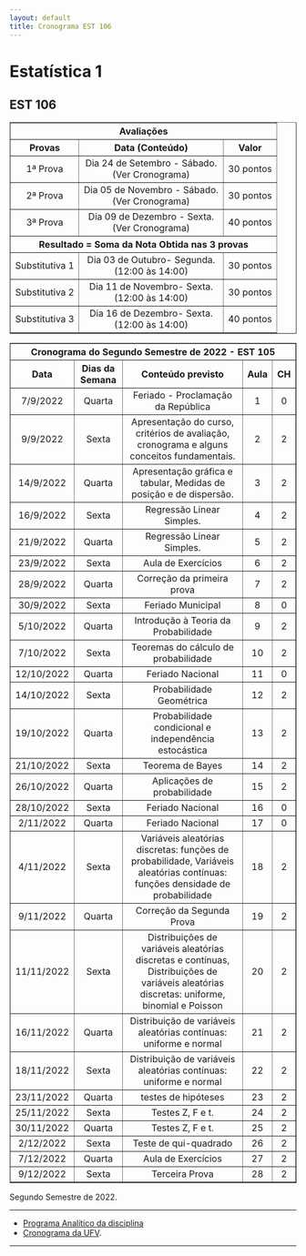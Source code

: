 ```yaml
---
layout: default
title: Cronograma EST 106
---
```


<h1 class="pageTitle">Estatística 1</h1>
<h2 class="pageTitle">EST 106</h2>

<DIV align="center"><CENTER>
<TABLE border="1" cellpadding="5" cellspacing="0">

<tr>
    <th colspan="3" align="center">Avaliações</th>
</tr>

<tr>
    <th>Provas</th>
    <th align="center">Data (Conteúdo) </th>
    <th align="center">Valor </th>
</tr>

<tr>
<td valign="center" align="center"> 1ª Prova<BR></td>  
          <td valign="center" align="center">  Dia 24 de Setembro - Sábado.<BR> (Ver Cronograma)</td>
<td valign="center" align="center">30 pontos</td>
</tr>

<tr>
<td valign="center" align="center"> 2ª Prova<BR></td>  
          <td valign="center" align="center">  Dia 05 de Novembro - Sábado.<BR> (Ver Cronograma)</td>
<td valign="center" align="center">30 pontos</td>
</tr>

<tr>
<td valign="center" align="center"> 3ª Prova<BR></td>  
          <td valign="center" align="center">  Dia 09 de Dezembro - Sexta.<BR>(Ver Cronograma)</td>
<td valign="center" align="center">40 pontos</td>
</tr>

<tr>
    <th colspan="3" align="center">Resultado = Soma da Nota Obtida nas 3 provas</th>
</tr>

<tr>
<td valign="center" align="center"> Substitutiva 1</td>  
          <td valign="center" align="center">  Dia 03 de Outubro- Segunda.<BR>(12:00 às 14:00)</td>
<td valign="center" align="center">30 pontos</td>
</tr>

<tr>
<td valign="center" align="center"> Substitutiva 2</td>  
          <td valign="center" align="center">  Dia 11 de Novembro- Sexta.<BR>(12:00 às 14:00)</td>
<td valign="center" align="center">30 pontos</td>
</tr>

<tr>
<td valign="center" align="center"> Substitutiva 3</td>  
          <td valign="center" align="center">  Dia 16 de Dezembro- Sexta.<BR>(12:00 às 14:00)</td>
<td valign="center" align="center">40 pontos</td>
</tr>

</TABLE>
</CENTER></DIV>


<DIV align="center"><CENTER>
<TABLE border="1" cellpadding="5" cellspacing="0">

<tr>
    <th colspan="5" align="center">Cronograma do Segundo Semestre de 2022 - EST 105</th>
</tr>

<tr>		
<th valign="center" align="center">	Data	<BR></th>
<th valign="center" align="center">	Dias da Semana	<BR></th>
<th valign="center" align="center">	Conteúdo previsto	<BR></th>
<th valign="center" align="center">	Aula	<BR></th>
<th valign="center" align="center">	CH	<BR></th>
</tr>		
<tr>		
<td valign="center" align="center">	7/9/2022	<BR></td>
<td valign="center" align="center">	Quarta	<BR></td>
<td valign="center" align="center">	Feriado - Proclamação da República	<BR></td>
<td valign="center" align="center">	1	<BR></td>
<td valign="center" align="center">	0	<BR></td>
</tr>		
<tr>		
<td valign="center" align="center">	9/9/2022	<BR></td>
<td valign="center" align="center">	Sexta	<BR></td>
<td valign="center" align="center">	Apresentação do curso, critérios de avaliação, cronograma e alguns conceitos fundamentais.	<BR></td>
<td valign="center" align="center">	2	<BR></td>
<td valign="center" align="center">	2	<BR></td>
</tr>		
<tr>		
<td valign="center" align="center">	14/9/2022	<BR></td>
<td valign="center" align="center">	Quarta	<BR></td>
<td valign="center" align="center">	Apresentação gráfica e tabular, Medidas de posição e de dispersão.	<BR></td>
<td valign="center" align="center">	3	<BR></td>
<td valign="center" align="center">	2	<BR></td>
</tr>		
<tr>		
<td valign="center" align="center">	16/9/2022	<BR></td>
<td valign="center" align="center">	Sexta	<BR></td>
<td valign="center" align="center">	Regressão Linear Simples.	<BR></td>
<td valign="center" align="center">	4	<BR></td>
<td valign="center" align="center">	2	<BR></td>
</tr>		
<tr>		
<td valign="center" align="center">	21/9/2022	<BR></td>
<td valign="center" align="center">	Quarta	<BR></td>
<td valign="center" align="center">	Regressão Linear Simples.	<BR></td>
<td valign="center" align="center">	5	<BR></td>
<td valign="center" align="center">	2	<BR></td>
</tr>		
<tr>		
<td valign="center" align="center">	23/9/2022	<BR></td>
<td valign="center" align="center">	Sexta	<BR></td>
<td valign="center" align="center">	Aula de Exercícios	<BR></td>
<td valign="center" align="center">	6	<BR></td>
<td valign="center" align="center">	2	<BR></td>
</tr>		
<tr>		
<td valign="center" align="center">	28/9/2022	<BR></td>
<td valign="center" align="center">	Quarta	<BR></td>
<td valign="center" align="center">	Correção da primeira prova	<BR></td>
<td valign="center" align="center">	7	<BR></td>
<td valign="center" align="center">	2	<BR></td>
</tr>		
<tr>		
<td valign="center" align="center">	30/9/2022	<BR></td>
<td valign="center" align="center">	Sexta	<BR></td>
<td valign="center" align="center">	Feriado Municipal	<BR></td>
<td valign="center" align="center">	8	<BR></td>
<td valign="center" align="center">	0	<BR></td>
</tr>		
<tr>		
<td valign="center" align="center">	5/10/2022	<BR></td>
<td valign="center" align="center">	Quarta	<BR></td>
<td valign="center" align="center">	Introdução à Teoria da Probabilidade	<BR></td>
<td valign="center" align="center">	9	<BR></td>
<td valign="center" align="center">	2	<BR></td>
</tr>		
<tr>		
<td valign="center" align="center">	7/10/2022	<BR></td>
<td valign="center" align="center">	Sexta	<BR></td>
<td valign="center" align="center">	Teoremas do cálculo de probabilidade 	<BR></td>
<td valign="center" align="center">	10	<BR></td>
<td valign="center" align="center">	2	<BR></td>
</tr>		
<tr>		
<td valign="center" align="center">	12/10/2022	<BR></td>
<td valign="center" align="center">	Quarta	<BR></td>
<td valign="center" align="center">	Feriado Nacional	<BR></td>
<td valign="center" align="center">	11	<BR></td>
<td valign="center" align="center">	0	<BR></td>
</tr>		
<tr>		
<td valign="center" align="center">	14/10/2022	<BR></td>
<td valign="center" align="center">	Sexta	<BR></td>
<td valign="center" align="center">	Probabilidade Geométrica	<BR></td>
<td valign="center" align="center">	12	<BR></td>
<td valign="center" align="center">	2	<BR></td>
</tr>		
<tr>		
<td valign="center" align="center">	19/10/2022	<BR></td>
<td valign="center" align="center">	Quarta	<BR></td>
<td valign="center" align="center">	Probabilidade condicional e independência estocástica	<BR></td>
<td valign="center" align="center">	13	<BR></td>
<td valign="center" align="center">	2	<BR></td>
</tr>		
<tr>		
<td valign="center" align="center">	21/10/2022	<BR></td>
<td valign="center" align="center">	Sexta	<BR></td>
<td valign="center" align="center">	Teorema de Bayes	<BR></td>
<td valign="center" align="center">	14	<BR></td>
<td valign="center" align="center">	2	<BR></td>
</tr>		
<tr>		
<td valign="center" align="center">	26/10/2022	<BR></td>
<td valign="center" align="center">	Quarta	<BR></td>
<td valign="center" align="center">	Aplicações de probabilidade	<BR></td>
<td valign="center" align="center">	15	<BR></td>
<td valign="center" align="center">	2	<BR></td>
</tr>		
<tr>		
<td valign="center" align="center">	28/10/2022	<BR></td>
<td valign="center" align="center">	Sexta	<BR></td>
<td valign="center" align="center">	Feriado Nacional	<BR></td>
<td valign="center" align="center">	16	<BR></td>
<td valign="center" align="center">	0	<BR></td>
</tr>		
<tr>		
<td valign="center" align="center">	2/11/2022	<BR></td>
<td valign="center" align="center">	Quarta	<BR></td>
<td valign="center" align="center">	Feriado Nacional	<BR></td>
<td valign="center" align="center">	17	<BR></td>
<td valign="center" align="center">	0	<BR></td>
</tr>		
<tr>		
<td valign="center" align="center">	4/11/2022	<BR></td>
<td valign="center" align="center">	Sexta	<BR></td>
<td valign="center" align="center">	Variáveis aleatórias discretas: funções de probabilidade, Variáveis aleatórias contínuas: funções densidade de probabilidade	<BR></td>
<td valign="center" align="center">	18	<BR></td>
<td valign="center" align="center">	2	<BR></td>
</tr>		
<tr>		
<td valign="center" align="center">	9/11/2022	<BR></td>
<td valign="center" align="center">	Quarta	<BR></td>
<td valign="center" align="center">	Correção da Segunda Prova	<BR></td>
<td valign="center" align="center">	19	<BR></td>
<td valign="center" align="center">	2	<BR></td>
</tr>		
<tr>		
<td valign="center" align="center">	11/11/2022	<BR></td>
<td valign="center" align="center">	Sexta	<BR></td>
<td valign="center" align="center">	Distribuições de variáveis aleatórias discretas e contínuas, Distribuições de variáveis aleatórias discretas: uniforme, binomial e Poisson	<BR></td>
<td valign="center" align="center">	20	<BR></td>
<td valign="center" align="center">	2	<BR></td>
</tr>		
<tr>		
<td valign="center" align="center">	16/11/2022	<BR></td>
<td valign="center" align="center">	Quarta	<BR></td>
<td valign="center" align="center">	Distribuição de variáveis aleatórias contínuas: uniforme e normal	<BR></td>
<td valign="center" align="center">	21	<BR></td>
<td valign="center" align="center">	2	<BR></td>
</tr>		
<tr>		
<td valign="center" align="center">	18/11/2022	<BR></td>
<td valign="center" align="center">	Sexta	<BR></td>
<td valign="center" align="center">	Distribuição de variáveis aleatórias contínuas: uniforme e normal	<BR></td>
<td valign="center" align="center">	22	<BR></td>
<td valign="center" align="center">	2	<BR></td>
</tr>		
<tr>		
<td valign="center" align="center">	23/11/2022	<BR></td>
<td valign="center" align="center">	Quarta	<BR></td>
<td valign="center" align="center">	testes de hipóteses	<BR></td>
<td valign="center" align="center">	23	<BR></td>
<td valign="center" align="center">	2	<BR></td>
</tr>		
<tr>		
<td valign="center" align="center">	25/11/2022	<BR></td>
<td valign="center" align="center">	Sexta	<BR></td>
<td valign="center" align="center">	Testes Z, F e t.	<BR></td>
<td valign="center" align="center">	24	<BR></td>
<td valign="center" align="center">	2	<BR></td>
</tr>		
<tr>		
<td valign="center" align="center">	30/11/2022	<BR></td>
<td valign="center" align="center">	Quarta	<BR></td>
<td valign="center" align="center">	Testes Z, F e t.	<BR></td>
<td valign="center" align="center">	25	<BR></td>
<td valign="center" align="center">	2	<BR></td>
</tr>		
<tr>		
<td valign="center" align="center">	2/12/2022	<BR></td>
<td valign="center" align="center">	Sexta	<BR></td>
<td valign="center" align="center">	Teste de qui-quadrado	<BR></td>
<td valign="center" align="center">	26	<BR></td>
<td valign="center" align="center">	2	<BR></td>
</tr>		
<tr>		
<td valign="center" align="center">	7/12/2022	<BR></td>
<td valign="center" align="center">	Quarta	<BR></td>
<td valign="center" align="center">	Aula de Exercícios	<BR></td>
<td valign="center" align="center">	27	<BR></td>
<td valign="center" align="center">	2	<BR></td>
</tr>		
<tr>		
<td valign="center" align="center">	9/12/2022	<BR></td>
<td valign="center" align="center">	Sexta	<BR></td>
<td valign="center" align="center">	Terceira Prova	<BR></td>
<td valign="center" align="center">	28	<BR></td>
<td valign="center" align="center">	2	<BR></td>
</tr>		
</TABLE>
</CENTER></DIV>


<p class="intro">Segundo Semestre de 2022.</p>

---

* [Programa Analítico da disciplina][EST105] 
* [Cronograma da UFV][UFV-gh].

---

[UFV-gh]:https://www.soc.ufv.br/wp-content/uploads/Resolução-Cepe-16-2021-ALTERADA-b.pdf
[EST105]:https://www3.dti.ufv.br/dti/catalogo/programa-analitico/38471
